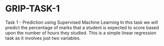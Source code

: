# GRIP-TASK-1
Task 1 - Prediction using Supervised Machine Learning
In this task we will predict the percentage of marks that a student is expected to score based upon the number of hours they studied.
This is a simple linear regression task as it involves just two variables.
